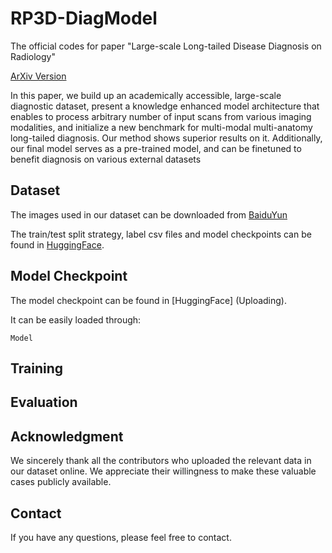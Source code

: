 # RP3D-DiagModel
The official codes for paper "Large-scale Long-tailed Disease Diagnosis on Radiology"

[ArXiv Version](https://arxiv.org/abs/2312.16151)

In this paper, we build up an academically accessible, large-scale diagnostic dataset, present a knowledge enhanced model architecture that enables to process arbitrary number of input scans from various imaging modalities, and initialize a new benchmark for multi-modal multi-anatomy long-tailed diagnosis. Our method shows superior results on it. Additionally, our final model serves as a pre-trained model, and can be finetuned to benefit diagnosis on various external datasets
## Dataset
The images used in our dataset can be downloaded from [BaiduYun](https://pan.baidu.com/s/1E_uSoCLm5H66a7KkpRfi1g?pwd=urfg)

The train/test split strategy, label csv files and model checkpoints can be found in [HuggingFace](https://huggingface.co/datasets/QiaoyuZheng/RP3D-DiagDS).

## Model Checkpoint
The model checkpoint can be found in [HuggingFace] (Uploading).

It can be easily loaded through:
```
Model
```
## Training

## Evaluation

## Acknowledgment
We sincerely thank all the contributors who uploaded the relevant data in our dataset online. We appreciate their willingness to make these valuable cases publicly available.

## Contact
If you have any questions, please feel free to contact.
